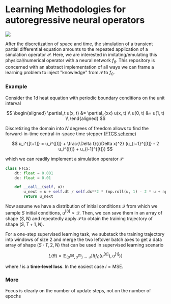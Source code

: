 # Learning Methodologies for autoregressive neural operators

![](https://ceyron.github.io/predictor-learning-setups/sup-3-none-true-full_gradient.svg)

After the discretization of space and time, the simulation of a transient
partial differential equation amounts to the repeated application of a
simulation operator $\mathcal{P}$. Here, we are interested in
imitating/emulating this physical/numerical operator with a neural network
$f_\theta$. This repository is concerned with an abstract implementation of all
ways we can frame a learning problem to inject "knowledge" from $\mathcal{P}$ to
$f_\theta$.

### Example

Consider the 1d heat equation with periodic boundary conditions on the unit
interval

$$
\begin{aligned}
\partial_t u(x, t) &= \partial_{xx} u(x, t) \\
u(0, t) &= u(1, t) \\
\end{aligned}
$$

Discretizing the domain into $N$ degrees of freedom allows to find the
forward-in-time central-in-space time stepper ([FTCS
scheme](https://en.wikipedia.org/wiki/FTCS_scheme))

$$
u_i^{[t+1]} = u_i^{[t]} + \frac{\Delta t}{(\Delta x)^2} (u_{i+1}^{[t]} - 2 u_i^{[t]} + u_{i-1}^{[t]})
$$

which we can readily implement a simulation operator $\mathcal{P}$

```python
class FTCS:
    dt: float = 0.001
    dx: float = 0.01

    def __call__(self, u):
        u_next = u + self.dt / self.dx**2 * (np.roll(u, 1) - 2 * u + np.roll(u, -1))
        return u_next
```

Now assume we have a distribution of initial conditions $\mathcal{Q}$ from which
we sample $S$ initial conditions, $u^{[0]} \propto \mathcal{Q}$. Then, we can
save them in an array of shape $(S, N)$ and repeatedly apply $\mathcal{P}$ to
obtain the training trajectory of shape $(S, T+1, N)$.

For a one-step supervised learning task, we substack the training trajectory
into windows of size $2$ and merge the two leftover batch axes to get a data
array of shape $(S \cdot T, 2, N)$ that can be used in supervised learning
scenario

$$
L(\theta) = \mathbb{E}_{(u^{[0]}, u^{[1]}) \sim \mathcal{Q}} \left[ l\left( f_\theta(u^{[0]}), u^{[1]} \right) \right]
$$

where $l$ is a **time-level loss**. In the easiest case $l = \text{MSE}$.

### More

Focus is clearly on the number of update steps, not on the number of epochs